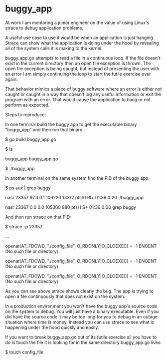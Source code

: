 # buggy_app

At work I am mentoring a junior engineer on the value of using Linux's strace to debug application problems.

A useful use case to use it would be when an application is just hanging. Strace can show what the application is doing under the hood by revealing all of the system calls it is making to the kernel.

buggy_app.go attempts to read a file in a continuous loop. If the file doesn't exist in the current directory then an open file exception is thrown. The open file exception is being caught, but instead of presenting the user with an error I am simply continuing the loop to start the futile exercise over again.

That behavior mimics a piece of buggy software where an error is either not caught or caught in a way that doesn't log any useful information or exit the program with an error. That would cause the application to hang or not perform as expected.

Steps to reproduce:

In one terminal build the buggy app to get the executable binary "buggy_app" and then run that binary:

$ go build buggy_app.go

$ ls

buggy_app  buggy_app.go

$ ./buggy_app


In another terminal on the same system find the PID of the buggy app:

$ ps aux | grep buggy

nasr  23357 97.3  0.1 106220 13312 pts/0    Rl+  01:36   0:20 ./buggy_app

nasr  23367  0.0  0.0 105300   880 pts/1    S+   01:36   0:00 grep buggy

And then run strace on that PID:

$ strace -p 23357

...

openat(AT_FDCWD, "./config_file", O_RDONLY|O_CLOEXEC) = -1 ENOENT (No such file or directory)

openat(AT_FDCWD, "./config_file", O_RDONLY|O_CLOEXEC) = -1 ENOENT (No such file or directory)

openat(AT_FDCWD, "./config_file", O_RDONLY|O_CLOEXEC) = -1 ENOENT (No such file or directory)

As you can see above strace shows clearly the bug. The app is trying to open a file continuously that does not exist on the system.

In a production environment you won't have the buggy app's source code on the system to debug. You will just have a binary executable. Even if you did have the source code it may be too long for you to debug in an outage situation where time is money. Instead you can use strace to see what is happening under the hood quickly and easily.

If you want to break buggy_app.go out of its futile exercise all you have to do is touch the file it is looking for in the same directory buggy_app.go lives:

$ touch config_file
